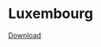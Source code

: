 # Luxembourg

[Download](https://download.data.public.lu/resources/referentiel-des-parcelles-agricoles-flik/20210216-154452/20210204-rpg.zip)

